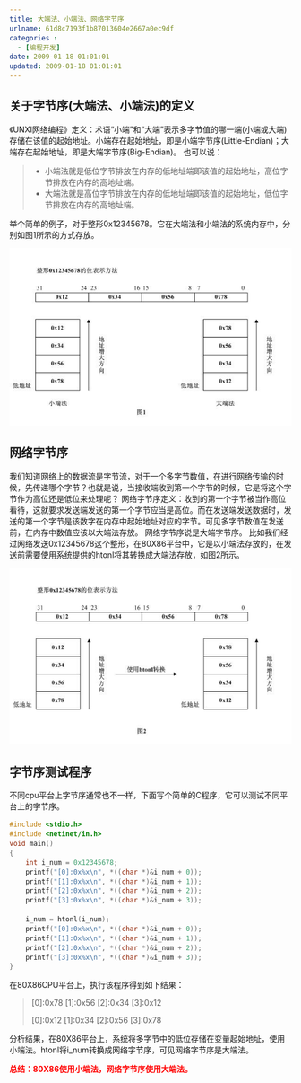 ```yaml
---
title: 大端法、小端法、网络字节序
urlname: 61d8c7193f1b87013604e2667a0ec9df
categories : 
  - [编程开发]
date: 2009-01-18 01:01:01
updated: 2009-01-18 01:01:01
---
```

## 关于字节序(大端法、小端法)的定义
《UNXI网络编程》定义：术语“小端”和“大端”表示多字节值的哪一端(小端或大端)存储在该值的起始地址。小端存在起始地址，即是小端字节序(Little-Endian)；大端存在起始地址，即是大端字节序(Big-Endian)。
也可以说：
> * 小端法就是低位字节排放在内存的低地址端即该值的起始地址，高位字节排放在内存的高地址端。
> * 大端法就是高位字节排放在内存的低地址端即该值的起始地址，低位字节排放在内存的高地址端。

举个简单的例子，对于整形0x12345678。它在大端法和小端法的系统内存中，分别如图1所示的方式存放。

![](/images/61d8c7193f1b87013604e2667a0ec9df/1.jpg)


## 网络字节序
我们知道网络上的数据流是字节流，对于一个多字节数值，在进行网络传输的时候，先传递哪个字节？也就是说，当接收端收到第一个字节的时候，它是将这个字节作为高位还是低位来处理呢？
网络字节序定义：收到的第一个字节被当作高位看待，这就要求发送端发送的第一个字节应当是高位。而在发送端发送数据时，发送的第一个字节是该数字在内存中起始地址对应的字节。可见多字节数值在发送前，在内存中数值应该以大端法存放。
网络字节序说是大端字节序。
比如我们经过网络发送0x12345678这个整形，在80X86平台中，它是以小端法存放的，在发送前需要使用系统提供的htonl将其转换成大端法存放，如图2所示。

![](/images/61d8c7193f1b87013604e2667a0ec9df/2.jpg)

## 字节序测试程序
不同cpu平台上字节序通常也不一样，下面写个简单的C程序，它可以测试不同平台上的字节序。
``` c
#include <stdio.h>
#include <netinet/in.h>
void main()
{
    int i_num = 0x12345678;
    printf("[0]:0x%x\n", *((char *)&i_num + 0));
    printf("[1]:0x%x\n", *((char *)&i_num + 1));
    printf("[2]:0x%x\n", *((char *)&i_num + 2));
    printf("[3]:0x%x\n", *((char *)&i_num + 3));
 
    i_num = htonl(i_num);
    printf("[0]:0x%x\n", *((char *)&i_num + 0));
    printf("[1]:0x%x\n", *((char *)&i_num + 1));
    printf("[2]:0x%x\n", *((char *)&i_num + 2));
    printf("[3]:0x%x\n", *((char *)&i_num + 3));
}
```
在80X86CPU平台上，执行该程序得到如下结果：
> \[0\]:0x78
> \[1\]:0x56
> \[2\]:0x34
> \[3\]:0x12
> 
> \[0\]:0x12
> \[1\]:0x34
> \[2\]:0x56
> \[3\]:0x78

分析结果，在80X86平台上，系统将多字节中的低位存储在变量起始地址，使用小端法。htonl将i_num转换成网络字节序，可见网络字节序是大端法。

<font color="#FF0000"><strong>总结：80X86使用小端法，网络字节序使用大端法。</strong></font>
